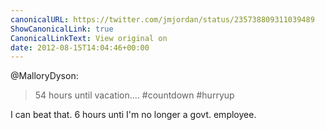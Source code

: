 ```yaml
---
canonicalURL: https://twitter.com/jmjordan/status/235738809311039489
ShowCanonicalLink: true
CanonicalLinkText: View original on
date: 2012-08-15T14:04:46+00:00
---
```

@MalloryDyson:

> 54 hours until vacation.... #countdown #hurryup

I can beat that. 6 hours unti I'm no longer a govt. employee.
